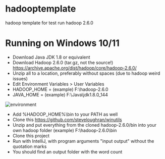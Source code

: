 # hadooptemplate
hadoop template for test run hadoop 2.6.0

# Running on Windows 10/11
- Download Java JDK 1.8 or equivalent
- Download Hadoop 2.6.0 (tar.gz, not the source!) https://archive.apache.org/dist/hadoop/core/hadoop-2.6.0/
- Unzip all to a location, preferably without spaces (due to hadoop weird issues)
- Edit Environment Variables > User Variables
- HADOOP_HOME = (example) F:\hadoop-2.6.0
- JAVA_HOME = (example) F:\Java\jdk1.8.0_144

![environment](https://i.imgur.com/xRJNpFM.png)

- Add %HADOOP_HOME%\bin to your PATH as well
- Clone this https://github.com/steveloughran/winutils
- Unzip and put everything from the cloned hadoop-2.6.0/bin into your own hadoop folder (example) F:\hadoop-2.6.0\bin
- Clone this project
- Run with IntelliJ, with program arguments "input output" without the quotation marks
- You should find an output folder with the word count

